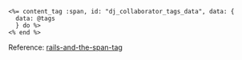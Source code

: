 ```erb
<%= content_tag :span, id: "dj_collaborator_tags_data", data: {
  data: @tags
  } do %>
<% end %>

```

Reference: [rails-and-the-span-tag](http://stackoverflow.com/questions/2685436/rails-and-the-span-tag)